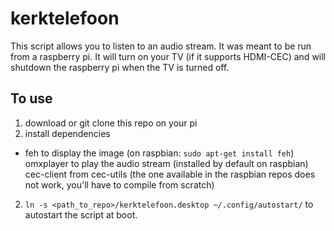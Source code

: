 # kerktelefoon

This script allows you to listen to an audio stream. It was meant to be run from a raspberry pi. It will turn on your TV (if it supports HDMI-CEC) and will shutdown the raspberry pi when the TV is turned off.

## To use
1. download or git clone this repo on your pi
3. install dependencies
  * feh to display the image (on raspbian: ```sudo apt-get install feh```)
    omxplayer to play the audio stream (installed by default on raspbian)
    cec-client from cec-utils (the one available in the raspbian repos does not work, you'll have to compile from scratch)
2. ```ln -s <path_to_repo>/kerktelefoon.desktop ~/.config/autostart/``` to autostart the script at boot.
